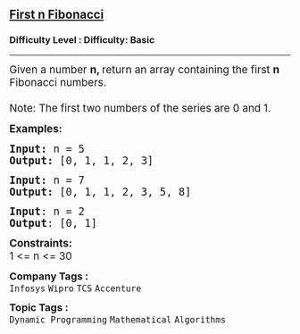<h2><a href="https://www.geeksforgeeks.org/problems/print-first-n-fibonacci-numbers1002/1?page=1&company=TCS,Infosys,Accenture&sortBy=submissions">First n Fibonacci</a></h2><h3>Difficulty Level : Difficulty: Basic</h3><hr><div class="problems_problem_content__Xm_eO"><p><span style="font-size: 14pt;">Given a number <strong>n, </strong>return an array containing the first <strong>n</strong> Fibonacci numbers.<br><span style="font-family: -apple-system, BlinkMacSystemFont, 'Segoe UI', Roboto, Oxygen, Ubuntu, Cantarell, 'Open Sans', 'Helvetica Neue', sans-serif;"><strong><br></strong>Note: The first two numbers of the series are 0 and 1.</span></span></p>
<p><span style="font-size: 14pt;"><strong>Examples:</strong></span></p>
<pre><span style="font-size: 14pt;"><strong>Input: </strong>n = 5
<strong>Output: </strong>[0, 1, 1, 2, 3]
</span></pre>
<pre><span style="font-size: 14pt;"><strong>Input: </strong>n = 7
<strong>Output: </strong>[0, 1, 1, 2, 3, 5, 8]</span></pre>
<pre><span style="font-size: 14pt;"><strong>Input</strong>: n = 2<br><strong>Output</strong>: [0, 1]</span></pre>
<p><span style="font-size: 14pt;"><strong>Constraints:</strong></span><br><span style="font-size: 14pt;">1 &lt;= n &lt;= 30</span></p></div><p><span style=font-size:18px><strong>Company Tags : </strong><br><code>Infosys</code>&nbsp;<code>Wipro</code>&nbsp;<code>TCS</code>&nbsp;<code>Accenture</code>&nbsp;<br><p><span style=font-size:18px><strong>Topic Tags : </strong><br><code>Dynamic Programming</code>&nbsp;<code>Mathematical</code>&nbsp;<code>Algorithms</code>&nbsp;